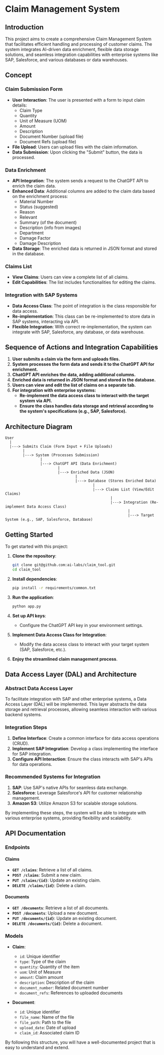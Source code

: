 
# Claim Management System

## Introduction

This project aims to create a comprehensive Claim Management System that facilitates efficient handling and processing of customer claims. The system integrates AI-driven data enrichment, flexible data storage solutions, and seamless integration capabilities with enterprise systems like SAP, Salesforce, and various databases or data warehouses.

## Concept

### Claim Submission Form
- **User Interaction**: The user is presented with a form to input claim details:
  - Claim Type
  - Quantity
  - Unit of Measure (UOM)
  - Amount
  - Description
  - Document Number (upload file)
  - Document Refs (upload file)
- **File Upload**: Users can upload files with the claim information.
- **Data Submission**: Upon clicking the "Submit" button, the data is processed.

### Data Enrichment
- **API Integration**: The system sends a request to the ChatGPT API to enrich the claim data.
- **Enhanced Data**: Additional columns are added to the claim data based on the enrichment process:
  - Material Number
  - Status (suggested)
  - Reason
  - Relevant
  - Summary (of the document)
  - Description (info from images)
  - Department
  - Damage Factor
  - Damage Description
- **Data Storage**: The enriched data is returned in JSON format and stored in the database.

### Claims List
- **View Claims**: Users can view a complete list of all claims.
- **Edit Capabilities**: The list includes functionalities for editing the claims.

### Integration with SAP Systems
- **Data Access Class**: The point of integration is the class responsible for data access.
- **Re-implementation**: This class can be re-implemented to store data in SAP systems, interacting via API.
- **Flexible Integration**: With correct re-implementation, the system can integrate with SAP, Salesforce, any database, or data warehouse.

## Sequence of Actions and Integration Capabilities

1. **User submits a claim via the form and uploads files.**
2. **System processes the form data and sends it to the ChatGPT API for enrichment.**
3. **ChatGPT API enriches the data, adding additional columns.**
4. **Enriched data is returned in JSON format and stored in the database.**
5. **Users can view and edit the list of claims on a separate tab.**
6. **For integration with enterprise systems:**
   - **Re-implement the data access class to interact with the target system via API.**
   - **Ensure the class handles data storage and retrieval according to the system's specifications (e.g., SAP, Salesforce).**

## Architecture Diagram

```plaintext
User
  |
  |---> Submits Claim (Form Input + File Uploads)
        |
        |---> System (Processes Submission)
                |
                |---> ChatGPT API (Data Enrichment)
                        |
                        |---> Enriched Data (JSON)
                                |
                                |---> Database (Stores Enriched Data)
                                        |
                                        |---> Claims List (View/Edit Claims)
                                                |
                                                |---> Integration (Re-implement Data Access Class)
                                                        |
                                                        |---> Target System (e.g., SAP, Salesforce, Database)
```

## Getting Started

To get started with this project:

1. **Clone the repository**:
   ```bash
   git clone git@github.com:ai-labs/claim_tool.git
   cd claim_tool
   ```

2. **Install dependencies**:
   ```bash
   pip install -r requirements/common.txt
   ```

3. **Run the application**:
   ```bash
   python app.py
   ```

4. **Set up API keys**:
   - Configure the ChatGPT API key in your environment settings.

5. **Implement Data Access Class for Integration**:
   - Modify the data access class to interact with your target system (SAP, Salesforce, etc.).

6. **Enjoy the streamlined claim management process**.

## Data Access Layer (DAL) and Architecture

### Abstract Data Access Layer
To facilitate integration with SAP and other enterprise systems, a Data Access Layer (DAL) will be implemented. This layer abstracts the data storage and retrieval processes, allowing seamless interaction with various backend systems.

### Integration Steps
1. **Define Interface**: Create a common interface for data access operations (CRUD).
2. **Implement SAP Integration**: Develop a class implementing the interface for SAP integration.
3. **Configure API Interaction**: Ensure the class interacts with SAP's APIs for data operations.

### Recommended Systems for Integration
1. **SAP**: Use SAP's native APIs for seamless data exchange.
2. **Salesforce**: Leverage Salesforce's API for customer relationship management.
3. **Amazon S3**: Utilize Amazon S3 for scalable storage solutions.

By implementing these steps, the system will be able to integrate with various enterprise systems, providing flexibility and scalability.

## API Documentation

### Endpoints

#### Claims

- **`GET /claims`**: Retrieve a list of all claims.
- **`POST /claims`**: Submit a new claim.
- **`PUT /claims/{id}`**: Update an existing claim.
- **`DELETE /claims/{id}`**: Delete a claim.

#### Documents

- **`GET /documents`**: Retrieve a list of all documents.
- **`POST /documents`**: Upload a new document.
- **`PUT /documents/{id}`**: Update an existing document.
- **`DELETE /documents/{id}`**: Delete a document.

### Models

- **Claim**:
  - `id`: Unique identifier
  - `type`: Type of the claim
  - `quantity`: Quantity of the item
  - `uom`: Unit of Measure
  - `amount`: Claim amount
  - `description`: Description of the claim
  - `document_number`: Related document number
  - `document_refs`: References to uploaded documents

- **Document**:
  - `id`: Unique identifier
  - `file_name`: Name of the file
  - `file_path`: Path to the file
  - `upload_date`: Date of upload
  - `claim_id`: Associated claim ID

By following this structure, you will have a well-documented project that is easy to understand and extend.
